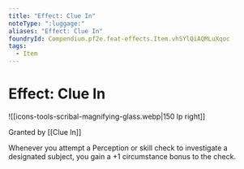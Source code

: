 ```yaml
---
title: "Effect: Clue In"
noteType: ":luggage:"
aliases: "Effect: Clue In"
foundryId: Compendium.pf2e.feat-effects.Item.vhSYlQiAQMLuXqoc
tags:
  - Item
---
```


# Effect: Clue In
![[icons-tools-scribal-magnifying-glass.webp|150 lp right]]

Granted by [[Clue In]]

Whenever you attempt a Perception or skill check to investigate a designated subject, you gain a +1 circumstance bonus to the check.
